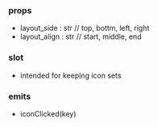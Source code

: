 ### props

- layout_side : str // top, bottm, left, right
- layout_align : str // start, middle, end

### slot

- intended for keeping icon sets

### emits

- iconClicked(key)
